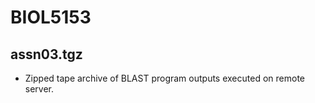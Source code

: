 # BIOL5153

## assn03.tgz 
- Zipped tape archive of BLAST program outputs executed on remote server.